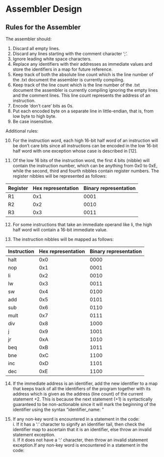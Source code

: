 # Assembler Design

## Rules for the Assembler

The assembler should:

1. Discard all empty lines.
2. Discard any lines starting with the comment character ‘;’.
3. Ignore leading white space characters.
4. Replace any identifiers with their addresses as immediate values and store the identifiers in a map for future reference.
5. Keep track of both the absolute line count which is the line number of the .txt document the assembler is currently compiling.
6. Keep track of the line count which is the line number of the .txt document the assembler is currently compiling ignoring the empty lines and the comment lines. This line count represents the address of an instruction.
7. Encode ‘don’t care’ bits as 0s.
8. Put each encoded byte on a separate line in little-endian, that is, from low byte to high byte.
9. Be case insensitive.

Additional rules:

10. For the instruction word, each high 16-bit half word of an instruction will be don’t care bits since all instructions can be encoded in the low 16-bit half word with one exception whose case is described in [12].

11. Of the low 16 bits of the instruction word, the first 4 bits (nibble) will contain the instruction number, which can be anything from 0x0 to 0xE, while the second, third and fourth nibbles contain register numbers. The register nibbles will be represented as follows:

| Register | Hex representation | Binary representation |
|----------|--------------------|-----------------------|
| R1       | 0x1                | 0001                  |
| R2       | 0x2                | 0010                  |
| R3       | 0x3                | 0011                  |

12. For some instructions that take an immediate operand like li, the high half word will contain a 16-bit immediate value.

13. The instruction nibbles will be mapped as follows:

| Instruction | Hex representation | Binary representation |
|-------------|--------------------|-----------------------|
| halt        | 0x0                | 0000                  |
| nop         | 0x1                | 0001                  |
| li          | 0x2                | 0010                  |
| lw          | 0x3                | 0011                  |
| sw          | 0x4                | 0100                  |
| add         | 0x5                | 0101                  |
| sub         | 0x6                | 0110                  |
| mult        | 0x7                | 0111                  |
| div         | 0x8                | 1000                  |
| j           | 0x9                | 1001                  |
| jr          | 0xA                | 1010                  |
| beq         | 0xB                | 1011                  |
| bne         | 0xC                | 1100                  |
| inc         | 0xD                | 1101                  |
| dec         | 0xE                | 1100                  |

14. If the immediate address is an identifier, add the new identifier to a map that keeps track of all the identifiers of the program together with its address which is given as the address (line count) of the current statement +2. This is because the next statement (+1) is syntactically guaranteed to be non-actionable since it will mark the beginning of the identifier using the syntax “identifier_name: ”

15. If any non-key word is encountered in a statement in the code:  
    i. If it has a ‘:’ character to signify an identifier tail, then check the identifier map to ascertain that it is an identifier, else throw an invalid statement exception.  
    ii. If it does not have a ‘:’ character, then throw an invalid statement exception.If any non-key word is encountered in a statement in the code:  